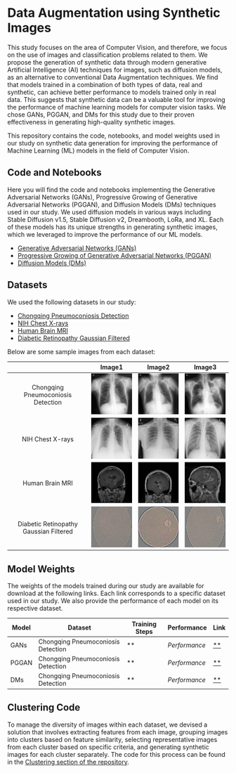 # Data Augmentation using Synthetic Images

This study focuses on the area of Computer Vision, and therefore, we focus on the use of images and classification problems related to them. We propose the generation of synthetic data through modern generative Artificial Intelligence (AI) techniques for images, such as diffusion models, as an alternative to conventional Data Augmentation techniques. We find that models trained in a combination of both types of data, real and synthetic, can achieve better performance to models trained only in real data. This suggests that synthetic data can be a valuable tool for improving the performance of machine learning models for computer vision tasks. We chose GANs, PGGAN, and DMs for this study due to their proven effectiveness in generating high-quality synthetic images.

This repository contains the code, notebooks, and model weights used in our study on synthetic data generation for improving the performance of Machine Learning (ML) models in the field of Computer Vision.

## Code and Notebooks
Here you will find the code and notebooks implementing the Generative Adversarial Networks (GANs), Progressive Growing of Generative Adversarial Networks (PGGAN), and Diffusion Models (DMs) techniques used in our study. We used diffusion models in various ways including Stable Diffusion v1.5, Stable Diffusion v2, Dreambooth, LoRa, and XL. Each of these models has its unique strengths in generating synthetic images, which we leveraged to improve the performance of our ML models.

- [Generative Adversarial Networks (GANs)](**)
- [Progressive Growing of Generative Adversarial Networks (PGGAN)](**)
- [Diffusion Models (DMs)](**)

## Datasets
We used the following datasets in our study:

- [Chongqing Pneumoconiosis Detection](https://www.ncbi.nlm.nih.gov/pmc/articles/PMC8431598/)
- [NIH Chest X-rays](https://arxiv.org/abs/1705.02315)
- [Human Brain MRI](https://www.kaggle.com/datasets/masoudnickparvar/brain-tumor-mri-dataset)
- [Diabetic Retinopathy Gaussian Filtered](https://www.kaggle.com/datasets/sovitrath/diabetic-retinopathy-224x224-gaussian-filtered)

Below are some sample images from each dataset:

|         | Image1 | Image2 | Image3 |
|:-------:|:------:|:------:|:------:|
| Chongqing Pneumoconiosis Detection | <img src="src/pneumoconiosis/1-2.jpg" width="150"> | <img src="src/pneumoconiosis/2-2.jpg" width="150"> | <img src="src/pneumoconiosis/3-2.jpg" width="150"> |
| NIH Chest X-rays | <img src="src/nih_xray/00001971_000.png" width="150"> | <img src="src/nih_xray/00001974_001.png" width="150"> | <img src="src/nih_xray/00001980_000.png" width="150"> |
| Human Brain MRI | <img src="src/brain_tumor/1.jpg" width="150"> | <img src="src/brain_tumor/2.jpg" width="150"> | <img src="src/brain_tumor/3.jpg" width="150"> |
| Diabetic Retinopathy Gaussian Filtered | <img src="src/retinopatia/1.png" width="150"> | <img src="src/retinopatia/2.png" width="150"> | <img src="src/retinopatia/3.png" width="150"> |

## Model Weights
The weights of the models trained during our study are available for download at the following links. Each link corresponds to a specific dataset used in our study. We also provide the performance of each model on its respective dataset.

| Model | Dataset | Training Steps |  Performance | Link |
|-------|---------|----------------|-------------|------|
| GANs  | Chongqing Pneumoconiosis Detection| ** | *Performance* | [**](#) |
| PGGAN | Chongqing Pneumoconiosis Detection| ** | *Performance* | [**](#) |
| DMs   | Chongqing Pneumoconiosis Detection| ** | *Performance* | [**](#) |

## Clustering Code
To manage the diversity of images within each dataset, we devised a solution that involves extracting features from each image, grouping images into clusters based on feature similarity, selecting representative images from each cluster based on specific criteria, and generating synthetic images for each cluster separately. The code for this process can be found in the [Clustering section of the repository](**).
